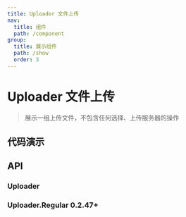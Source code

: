 ```yaml
---
title: Uploader 文件上传
nav:
  title: 组件
  path: /component
group:
  title: 展示组件
  path: /show
  order: 3
---
```


# Uploader 文件上传

> 展示一组上传文件，不包含任何选择、上传服务器的操作

## 代码演示

<code src="./__fixtures__/basic.tsx"></code>

## API

### Uploader

<API hideTitle src="./uploader.tsx"></API>

### Uploader.Regular <Badge>0.2.47+</Badge>

<API hideTitle src="./uploader-regular.tsx"></API>
